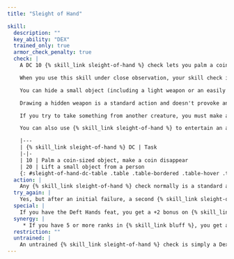 ```yaml
---
title: "Sleight of Hand"

skill:
  description: ""
  key_ability: "DEX"
  trained_only: true
  armor_check_penalty: true
  check: |
    A DC 10 {% skill_link sleight-of-hand %} check lets you palm a coin-sized, unattended object. Performing a minor feat of legerdemain, such as making a coin disappear, also has a DC of 10 unless an observer is determined to note where the item went.

    When you use this skill under close observation, your skill check is opposed by the observer's {% skill_link spot %} check. The observer's success doesn't prevent you from performing the action, just from doing it unnoticed.

    You can hide a small object (including a light weapon or an easily concealed ranged weapon, such as a dart, sling, or hand crossbow) on your body. Your {% skill_link sleight-of-hand %} check is opposed by the {% skill_link spot %} check of anyone observing you or the {% skill_link search %} check of anyone frisking you. In the latter case, the searcher gains a +4 bonus on the {% skill_link search %} check, since it's generally easier to find such an object than to hide it. A dagger is easier to hide than most light weapons, and grants you a +2 bonus on your {% skill_link sleight-of-hand %} check to conceal it. An extraordinarily small object, such as a coin, shuriken, or ring, grants you a +4 bonus on your {% skill_link sleight-of-hand %} check to conceal it, and heavy or baggy clothing (such as a cloak) grants you a +2 bonus on the check.

    Drawing a hidden weapon is a standard action and doesn't provoke an attack of opportunity.

    If you try to take something from another creature, you must make a DC 20 {% skill_link sleight-of-hand %} check to obtain it. The opponent makes a {% skill_link spot %} check to detect the attempt, opposed by the same {% skill_link sleight-of-hand %} check result you achieved when you tried to grab the item. An opponent who succeeds on this check notices the attempt, regardless of whether you got the item.

    You can also use {% skill_link sleight-of-hand %} to entertain an audience as though you were using the {% skill_link perform %} skill. In such a case, your "act" encompasses elements of legerdemain, juggling, and the like.

    |---
    | {% skill_link sleight-of-hand %} DC | Task
    |-|-
    | 10 | Palm a coin-sized object, make a coin disappear
    | 20 | Lift a small object from a person
    {: #sleight-of-hand-dc-table .table .table-bordered .table-hover .table-striped data-caption="Table: Sleight of Hand DCs" }
  action: |
    Any {% skill_link sleight-of-hand %} check normally is a standard action. However, you may perform a {% skill_link sleight-of-hand %} check as a free action by taking a -20 penalty on the check.
  try_again: |
    Yes, but after an initial failure, a second {% skill_link sleight-of-hand %} attempt against the same target (or while you are being watched by the same observer who noticed your previous attempt) increases the DC for the task by 10.
  special: |
    If you have the Deft Hands feat, you get a +2 bonus on {% skill_link sleight-of-hand %} checks.
  synergy: |
     * If you have 5 or more ranks in {% skill_link bluff %}, you get a synergy bonus on {% skill_link sleight-of-hand %} checks.
  restriction: ""
  untrained: |
    An untrained {% skill_link sleight-of-hand %} check is simply a Dexterity check. Without actual training, you can't succeed on any {% skill_link sleight-of-hand %} check with a DC higher than 10, except for hiding an object on your body.
---
```


